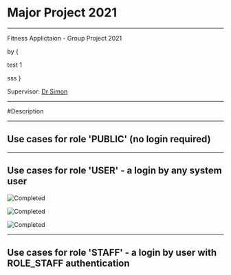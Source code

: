 # Major Project 2021

-----------------------
Fitness Applictaion - Group Project 2021 

by 
 {
 	
 test 1 

 sss
 }


Supervisor: [Dr Simon](https://github.com/)

-----------------------

#Description 



-----------------------
Use cases for role 'PUBLIC' (no login required)
-----------------------



-------
Use cases for role 'USER' - a login by any system user
-------


![Completed](https://img.shields.io/badge/done-Success-green)



![Completed](https://img.shields.io/badge/done-Success-green)



![Completed](https://img.shields.io/badge/done-Success-green)

 

-------
Use cases for role 'STAFF' - a login by user with ROLE_STAFF authentication
-------

